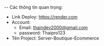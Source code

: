 -- Các thông tin quan trọng:

- Link Deploy: https://render.com
- Account:
  - Email: thaindev2000@gmail.com
  - password: Thaipro123
- Tên Project: Server-Boutique-Ecommerce
